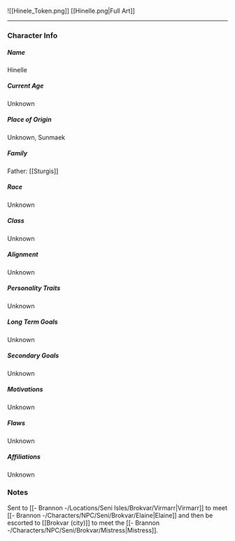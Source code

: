 ![[Hinele_Token.png]]
[[Hinelle.png|Full Art]]

---
### Character Info

##### Name 
Hinelle

##### Current Age
Unknown

##### Place of Origin
Unknown, Sunmaek

##### Family
Father: [[Sturgis]]

##### Race
Unknown

##### Class
Unknown

##### Alignment
Unknown

##### Personality Traits
Unknown

##### Long Term Goals
Unknown

##### Secondary Goals
Unknown

##### Motivations
Unknown

##### Flaws
Unknown

##### Affiliations
Unknown

### Notes

Sent to [[- Brannon -/Locations/Seni Isles/Brokvar/Virmarr|Virmarr]] to meet [[- Brannon -/Characters/NPC/Seni/Brokvar/Elaine|Elaine]] and then be escorted to [[Brokvar (city)]] to meet the [[- Brannon -/Characters/NPC/Seni/Brokvar/Mistress|Mistress]].




